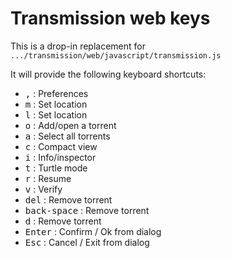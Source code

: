 # Transmission web keys

This is a drop-in replacement for `.../transmission/web/javascript/transmission.js`

It will provide the following keyboard shortcuts:

 - <kbd>,</kbd>          : Preferences
 - <kbd>m</kbd>          : Set location
 - <kbd>l</kbd>          : Set location
 - <kbd>o</kbd>          : Add/open a torrent
 - <kbd>a</kbd>          : Select all torrents
 - <kbd>c</kbd>          : Compact view
 - <kbd>i</kbd>          : Info/inspector
 - <kbd>t</kbd>          : Turtle mode
 - <kbd>r</kbd>          : Resume
 - <kbd>v</kbd>          : Verify
 - <kbd>del</kbd>        : Remove torrent
 - <kbd>back-space</kbd> : Remove torrent
 - <kbd>d</kbd>          : Remove torrent
 - <kbd>Enter</kbd>      : Confirm / Ok from dialog
 - <kbd>Esc</kbd>        : Cancel / Exit from dialog
